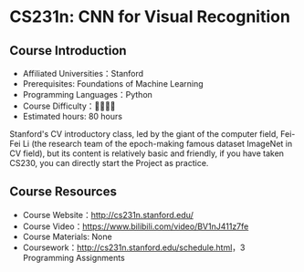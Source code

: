 # CS231n: CNN for Visual Recognition

## Course Introduction

- Affiliated Universities：Stanford
- Prerequisites: Foundations of Machine Learning
- Programming Languages：Python
- Course Difficulty：🌟🌟🌟🌟
- Estimated hours: 80 hours

Stanford's CV introductory class, led by the giant of the computer field, Fei-Fei Li (the research team of the epoch-making famous dataset ImageNet in CV field), but its content is relatively basic and friendly, if you have taken CS230, you can directly start the Project as practice.

## Course Resources

- Course Website：<http://cs231n.stanford.edu/>
- Course Video：<https://www.bilibili.com/video/BV1nJ411z7fe>
- Course Materials: None
- Coursework：<http://cs231n.stanford.edu/schedule.html>，3 Programming Assignments
